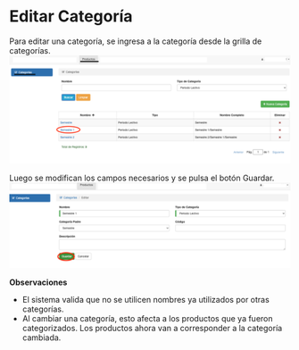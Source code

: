 # Editar Categoría

Para editar una categoría, se ingresa a la categoría desde la grilla de categorías.
![Editar Categoría Acceso](./img/editar_categorias_acceso.png)

Luego se modifican los campos necesarios y se pulsa el botón Guardar.
![Editar Categoría](./img/editar_categoria.png)

**Observaciones**

* El sistema valida que no se utilicen nombres ya utilizados por otras categorías.
* Al cambiar una categoría, esto afecta a los productos que ya fueron categorizados. Los productos ahora
van a corresponder a la categoría cambiada.